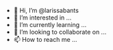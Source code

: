 - 👋 Hi, I’m @larissabants
- 👀 I’m interested in ...
- 🌱 I’m currently learning ...
- 💞️ I’m looking to collaborate on ...
- 📫 How to reach me ...

<!---
larissabants/larissabants is a ✨ special ✨ repository because its `README.md` (this file) appears on your GitHub profile.
You can click the Preview link to take a look at your changes.
--->
